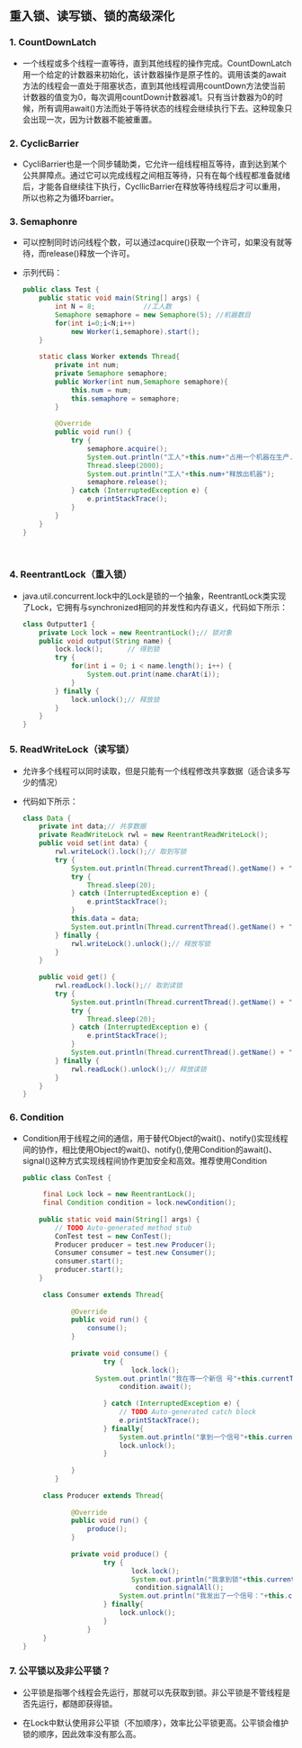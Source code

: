 ## 重入锁、读写锁、锁的高级深化

### 1. CountDownLatch

* 一个线程或多个线程一直等待，直到其他线程的操作完成。CountDownLatch用一个给定的计数器来初始化，该计数器操作是原子性的。调用该类的await方法的线程会一直处于阻塞状态，直到其他线程调用countDown方法使当前计数器的值变为0，每次调用countDown计数器减1。只有当计数器为0的时候，所有调用await()方法而处于等待状态的线程会继续执行下去。这种现象只会出现一次，因为计数器不能被重置。

### 2. CyclicBarrier

* CycliBarrier也是一个同步辅助类，它允许一组线程相互等待，直到达到某个公共屏障点。通过它可以完成线程之间相互等待，只有在每个线程都准备就绪后，才能各自继续往下执行，CycllicBarrier在释放等待线程后才可以重用，所以也称之为循环barrier。

### 3. Semaphonre

* 可以控制同时访问线程个数，可以通过acquire()获取一个许可，如果没有就等待，而release()释放一个许可。

* 示列代码：

  ```java
  public class Test {
      public static void main(String[] args) {
          int N = 8;            //工人数
          Semaphore semaphore = new Semaphore(5); //机器数目
          for(int i=0;i<N;i++)
              new Worker(i,semaphore).start();
      }
       
      static class Worker extends Thread{
          private int num;
          private Semaphore semaphore;
          public Worker(int num,Semaphore semaphore){
              this.num = num;
              this.semaphore = semaphore;
          }
           
          @Override
          public void run() {
              try {
                  semaphore.acquire();
                  System.out.println("工人"+this.num+"占用一个机器在生产...");
                  Thread.sleep(2000);
                  System.out.println("工人"+this.num+"释放出机器");
                  semaphore.release();           
              } catch (InterruptedException e) {
                  e.printStackTrace();
              }
          }
      }
  }
  ```

  ​

### 4. ReentrantLock（重入锁）

* java.util.concurrent.lock中的Lock是锁的一个抽象，ReentrantLock类实现了Lock，它拥有与synchronized相同的并发性和内存语义，代码如下所示：

  ```java
  class Outputter1 {    
      private Lock lock = new ReentrantLock();// 锁对象    
      public void output(String name) {           
          lock.lock();      // 得到锁    
          try {    
              for(int i = 0; i < name.length(); i++) {    
                  System.out.print(name.charAt(i));    
              }    
          } finally {    
              lock.unlock();// 释放锁    
          }    
      }    
  }    
  ```

### 5. ReadWriteLock（读写锁）

* 允许多个线程可以同时读取，但是只能有一个线程修改共享数据（适合读多写少的情况）

* 代码如下所示：

  ```java
  class Data {        
      private int data;// 共享数据    
      private ReadWriteLock rwl = new ReentrantReadWriteLock();       
      public void set(int data) {    
          rwl.writeLock().lock();// 取到写锁    
          try {    
              System.out.println(Thread.currentThread().getName() + "准备写入数据");    
              try {    
                  Thread.sleep(20);    
              } catch (InterruptedException e) {    
                  e.printStackTrace();    
              }    
              this.data = data;    
              System.out.println(Thread.currentThread().getName() + "写入" + this.data);    
          } finally {    
              rwl.writeLock().unlock();// 释放写锁    
          }    
      }       
    
      public void get() {    
          rwl.readLock().lock();// 取到读锁    
          try {    
              System.out.println(Thread.currentThread().getName() + "准备读取数据");    
              try {    
                  Thread.sleep(20);    
              } catch (InterruptedException e) {    
                  e.printStackTrace();    
              }    
              System.out.println(Thread.currentThread().getName() + "读取" + this.data);    
          } finally {    
              rwl.readLock().unlock();// 释放读锁    
          }    
      }    
  }    
  ```

### 6. Condition

* Condition用于线程之间的通信，用于替代Object的wait()、notify()实现线程间的协作，相比使用Object的wait()、notify(),使用Condition的await()、signal()这种方式实现线程间协作更加安全和高效。推荐使用Condition

  ```java
  public class ConTest {  
        
       final Lock lock = new ReentrantLock();  
       final Condition condition = lock.newCondition();  
    
      public static void main(String[] args) {  
          // TODO Auto-generated method stub  
          ConTest test = new ConTest();  
          Producer producer = test.new Producer();  
          Consumer consumer = test.new Consumer();     
          consumer.start();   
          producer.start();  
      }  
        
       class Consumer extends Thread{  
             
              @Override  
              public void run() {  
                  consume();  
              }  
                  
              private void consume() {                                 
                      try {  
                             lock.lock();  
                    System.out.println("我在等一个新信 号"+this.currentThread().getName());  
                          condition.await();  
                            
                      } catch (InterruptedException e) {  
                          // TODO Auto-generated catch block  
                          e.printStackTrace();  
                      } finally{  
                          System.out.println("拿到一个信号"+this.currentThread().getName());  
                          lock.unlock();  
                      }  
                    
              }  
          }  
         
       class Producer extends Thread{  
             
              @Override  
              public void run() {  
                  produce();  
              }  
                  
              private void produce() {                   
                      try {  
                             lock.lock();  
                             System.out.println("我拿到锁"+this.currentThread().getName());  
                              condition.signalAll();                             
                          System.out.println("我发出了一个信号："+this.currentThread().getName());  
                      } finally{  
                          lock.unlock();  
                      }  
                  }  
       }  
  }  
  ```

### 7. 公平锁以及非公平锁？

* 公平锁是指哪个线程会先运行，那就可以先获取到锁。非公平锁是不管线程是否先运行，都随即获得锁。


* 在Lock中默认使用非公平锁（不加顺序），效率比公平锁更高。公平锁会维护锁的顺序，因此效率没有那么高。